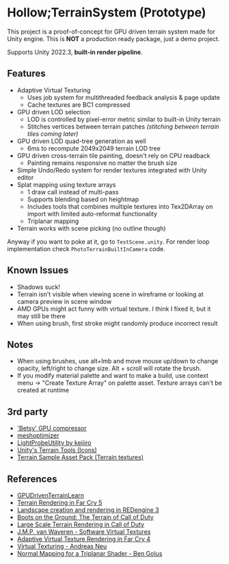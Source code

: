 # Hollow;TerrainSystem (Prototype)
This project is a proof-of-concept for GPU driven 
terrain system made for Unity engine. This is **NOT** a production ready package, just a demo project.

Supports Unity 2022.3, **built-in render pipeline**.

## Features
* Adaptive Virtual Texturing
    * Uses job system for multithreaded feedback analysis & page update
    * Cache textures are BC1 compressed
* GPU driven LOD selection
  * LOD is controlled by pixel-error metric similar to built-in Unity terrain
  * Stitches vertices between terrain patches _(stitching between terrain tiles coming later)_
* GPU driven LOD quad-tree generation as well
  * 6ms to recompute 2049x2049 terrain LOD tree
* GPU driven cross-terrain tile painting, doesn't rely on CPU readback
  * Painting remains responsive no matter the brush size
* Simple Undo/Redo system for render textures integrated with Unity editor
* Splat mapping using texture arrays
  * 1 draw call instead of multi-pass
  * Supports blending based on heightmap 
  * Includes tools that combines multiple textures into Tex2DArray on import with limited auto-reformat functionality
  * Triplanar mapping
* Terrain works with scene picking (no outline though)

Anyway if you want to poke at it, go to `TestScene.unity`.
For render loop implementation check `PhotoTerrainBuiltInCamera` code. 

## Known Issues
* Shadows suck!
* Terrain isn't visible when viewing scene in wireframe or looking at camera preview in scene window
* AMD GPUs might act funny with virtual texture. I think I fixed it, but it may still be there
* When using brush, first stroke might randomly produce incorrect result

## Notes
* When using brushes, use alt+lmb and move mouse up/down to change opacity, left/right to change size. Alt + scroll will rotate the brush.
* If you modify material palette and want to make a build, use context menu -> "Create Texture Array" on palette asset. Texture arrays can't be created at runtime

## 3rd party
* ['Betsy' GPU compressor](https://github.com/darksylinc/betsy)
* [meshoptimizer](https://github.com/zeux/meshoptimizer)
* [LightProbeUtility by keijiro](https://github.com/keijiro/LightProbeUtility)
* [Unity's Terrain Tools (Icons)](https://docs.unity3d.com/Packages/com.unity.terrain-tools@5.0/manual/index.html)
* [Terrain Sample Asset Pack (Terrain textures)](https://assetstore.unity.com/packages/3d/environments/landscapes/terrain-sample-asset-pack-145808)

## References
* [GPUDrivenTerrainLearn](https://github.com/wlgys8/GPUDrivenTerrainLearn)
* [Terrain Rendering in Far Cry 5](https://ubm-twvideo01.s3.amazonaws.com/o1/vault/gdc2018/presentations/TerrainRenderingFarCry5.pdf)
* [Landscape creation and rendering in REDengine 3](https://ubm-twvideo01.s3.amazonaws.com/o1/vault/GDC2014/Presentations/Gollent_Marcin_Landscape_Creation_and.pdf)
* [Boots on the Ground: The Terrain of Call of Duty](https://research.activision.com/publications/2021/09/boots-on-the-ground--the-terrain-of-call-of-duty)
* [Large Scale Terrain Rendering in Call of Duty](https://advances.realtimerendering.com/s2023/Etienne(ATVI)-Large%20Scale%20Terrain%20Rendering%20with%20notes%20(Advances%202023).pdf)
* [J.M.P. van Waveren - Software Virtual Textures](https://mrelusive.com/publications/papers/Software-Virtual-Textures.pdf)
* [Adaptive Virtual Texture Rendering in Far Cry 4](https://www.youtube.com/watch?v=SVPMhGteeuE)
* [Virtual Texturing - Andreas Neu](https://www.graphics.rwth-aachen.de/media/papers/neu_virtual_texturing_low_031.pdf)
* [Normal Mapping for a Triplanar Shader - Ben Golus](https://bgolus.medium.com/normal-mapping-for-a-triplanar-shader-10bf39dca05a#ddd9)